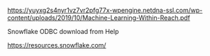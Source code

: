 https://yuyxg2s4nyr1vz7vr2pfg77x-wpengine.netdna-ssl.com/wp-content/uploads/2019/10/Machine-Learning-Within-Reach.pdf

Snowflake ODBC download from Help

https://resources.snowflake.com/
